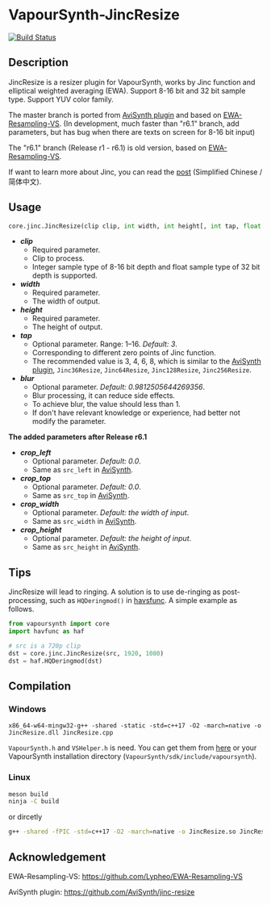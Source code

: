 # VapourSynth-JincResize

[![Build Status](https://api.travis-ci.org/Kiyamou/VapourSynth-JincResize.svg?branch=master)](https://travis-ci.org/github/Kiyamou/VapourSynth-JincResize)

## Description

JincResize is a resizer plugin for VapourSynth, works by Jinc function and elliptical weighted averaging (EWA). Support 8-16 bit and 32 bit sample type. Support YUV color family.

The master branch is ported from [AviSynth plugin](https://github.com/AviSynth/jinc-resize) and based on [EWA-Resampling-VS](https://github.com/Lypheo/EWA-Resampling-VS). (In development, much faster than "r6.1" branch, add parameters, but has bug when there are texts on screen for 8-16 bit input)

The "r6.1" branch (Release r1 - r6.1) is old version, based on [EWA-Resampling-VS](https://github.com/Lypheo/EWA-Resampling-VS).

If want to learn more about Jinc, you can read the [post](https://zhuanlan.zhihu.com/p/103910606) (Simplified Chinese / 简体中文).

## Usage

```python
core.jinc.JincResize(clip clip, int width, int height[, int tap, float blur])
```

* ***clip***
    * Required parameter.
    * Clip to process.
    * Integer sample type of 8-16 bit depth and float sample type of 32 bit depth is supported.
* ***width***
    * Required parameter.
    * The width of output.
* ***height***
    * Required parameter.
    * The height of output.
* ***tap***
    * Optional parameter. Range: 1–16. *Default: 3*.
    * Corresponding to different zero points of Jinc function.
    * The recommended value is 3, 4, 6, 8, which is similar to the [AviSynth plugin](https://github.com/AviSynth/jinc-resize),  ` Jinc36Resize `, ` Jinc64Resize `, ` Jinc128Resize `, ` Jinc256Resize `.
* ***blur***
    * Optional parameter. *Default: 0.9812505644269356*.
    * Blur processing, it can reduce side effects.
    * To achieve blur, the value should less than 1.
    * If don't have relevant knowledge or experience, had better not modify the parameter.

**The added parameters after Release r6.1**

* ***crop_left***
  * Optional parameter. *Default: 0.0*.
  * Same as `src_left` in [AviSynth](http://avisynth.nl/index.php/Resize#Common_Parameters).
* ***crop_top***
  * Optional parameter. *Default: 0.0*.
  * Same as `src_top` in [AviSynth](http://avisynth.nl/index.php/Resize#Common_Parameters).
* ***crop_width***
  * Optional parameter. *Default: the width of input*.
  * Same as `src_width` in [AviSynth](http://avisynth.nl/index.php/Resize#Common_Parameters).
* ***crop_height***
  * Optional parameter. *Default: the height of input*.
  * Same as `src_height` in [AviSynth](http://avisynth.nl/index.php/Resize#Common_Parameters).

## Tips

JincResize will lead to ringing. A solution is to use de-ringing as post-processing, such as `HQDeringmod()` in [havsfunc](https://github.com/HomeOfVapourSynthEvolution/havsfunc). A simple example as follows.

```python
from vapoursynth import core
import havfunc as haf

# src is a 720p clip
dst = core.jinc.JincResize(src, 1920, 1080)
dst = haf.HQDeringmod(dst)
```

## Compilation

### Windows

```
x86_64-w64-mingw32-g++ -shared -static -std=c++17 -O2 -march=native -o JincResize.dll JincResize.cpp
```

`VapourSynth.h` and `VSHelper.h` is need. You can get them from [here](https://github.com/vapoursynth/vapoursynth/tree/master/include) or your VapourSynth installation directory (`VapourSynth/sdk/include/vapoursynth`).

### Linux

```bash
meson build
ninja -C build
```
or dircetly

```bash
g++ -shared -fPIC -std=c++17 -O2 -march=native -o JincResize.so JincResize.cpp
```

## Acknowledgement

EWA-Resampling-VS: https://github.com/Lypheo/EWA-Resampling-VS

AviSynth plugin: https://github.com/AviSynth/jinc-resize
